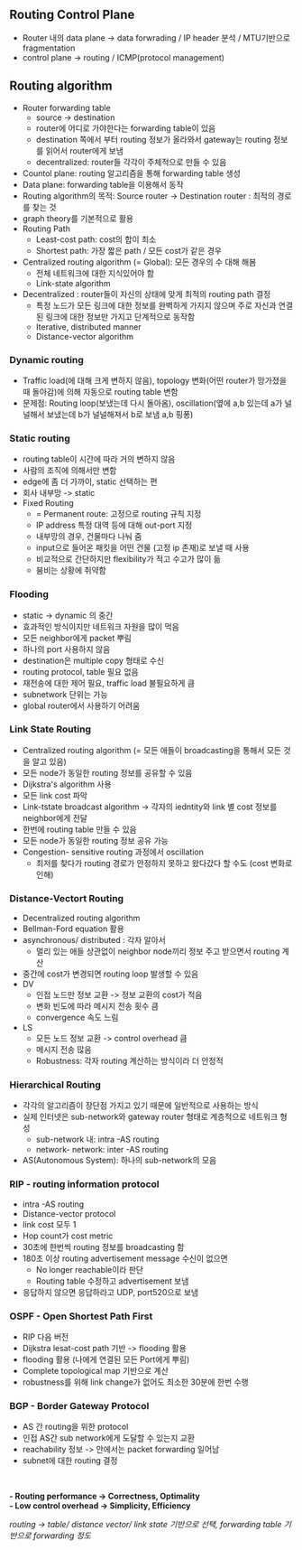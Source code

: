 ## Routing Control Plane
- Router 내의 data plane -> data forwrading / IP header 분석 / MTU기반으로 fragmentation  
- control plane -> routing / ICMP(protocol management)  

## Routing algorithm
- Router forwarding table
  - source -> destination 
  - router에 어디로 가야한다는 forwarding table이 있음  
  - destination 쪽에서 부터 routing 정보가 올라와서 gateway는 routing 정보를 읽어서 router에게 보냄    
  - decentralized: router들 각각이 주체적으로 만들 수 있음  
- Countol plane: routing 알고리즘을 통해 forwarding table 생성
- Data plane: forwarding table을 이용해서 동작
- Routing algorithm의 목적: Source router -> Destination router : 최적의 경로를 찾는 것
- graph theory를 기본적으로 활용
- Routing Path
  - Least-cost path: cost의 합이 최소
  - Shortest path: 가장 짧은 path / 모든 cost가 같은 경우
- Centralized routing algorithm (= Global): 모든 경우의 수 대해 해봄
  - 전체 네트워크에 대한 지식있어야 함
  - Link-state algorithm
- Decentralized : router들이 자신의 상태에 맞게 최적의 routing path 결정
  - 특정 노드가 모든 링크에 대한 정보를 완벽하게 가지지 않으며 주로 자신과 연결된 링크에 대한 정보만 가지고 단계적으로 동작함
  - Iterative, distributed manner
  - Distance-vector algorithm

### Dynamic routing
- Traffic load(에 대해 크게 변하지 않음), topology 변화(어떤 router가 망가졌을 때 돌아감)에 의해 자동으로 routing table 변함
- 문제점: Routing loop(보냈는데 다시 돌아옴), oscillation(옆에 a,b 있는데 a가 널널해서 보냈는데 b가 널널해져서 b로 보냄 a,b 핑퐁)

### Static routing
- routing table이 시간에 따라 거의 변하지 않음
- 사람의 조직에 의해서만 변함
- edge에 좀 더 가까이, static 선택하는 편
- 회사 내부망 -> static
- Fixed Routing
  - = Permanent route: 고정으로 routing 규칙 지정  
  - IP address 특정 대역 등에 대해 out-port 지정
  - 내부망의 경우, 건물마다 나눠 줌 
  - input으로 들어온 패킷을 어떤 건물 (고정 ip 존재)로 보낼 때 사용 
  - 비교적으로 간단하지만 flexibility가 적고 수고가 많이 듦
  - 붐비는 상황에 취약함

### Flooding
- static -> dynamic 의 중간
- 효과적인 방식이지만 네트워크 자원을 많이 먹음
- 모든 neighbor에게 packet 뿌림
- 하나의 port 사용하지 않음
- destination은 multiple copy 형태로 수신
- routing protocol, table 필요 없음
- 재전송에 대한 제어 필요, traffic load 불필요하게 큼 
- subnetwork 단위는 가능
- global router에서 사용하기 어려움

### Link State Routing  
- Centralized routing algorithm (= 모든 애들이 broadcasting을 통해서 모든 것을 알고 있음)
- 모든 node가 동일한 routing 정보를 공유할 수 있음
- Dijkstra's algorithm 사용
- 모든 link cost 파악
- Link-tstate broadcast algorithm -> 각자의 iedntity와 link 별 cost 정보를 neighbor에게 전달
- 한번에 routing table 만들 수 있음
- 모든 node가 동일한 routing 정보 공유 가능
- Congestion- sensitive routing 과정에서 oscillation 
  - 최저를 찾다가 routing 경로가 안정하지 못하고 왔다갔다 할 수도 (cost 변화로 인해)

### Distance-Vectort Routing
- Decentralized routing algorithm
- Bellman-Ford equation 활용
- asynchronous/ distributed : 각자 알아서
  - 멀리 있는 애들 상관없이 neighbor node끼리 정보 주고 받으면서 routing 계산
- 중간에 cost가 변경되면 routing loop 발생할 수 있음 
- DV
  - 인접 노드만 정보 교환 -> 정보 교환의 cost가 적음
  - 변화 빈도에 따라 메시지 전송 횟수 큼
  - convergence 속도 느림
- LS
  - 모든 노드 정보 교환 -> control overhead 큼
  - 메시지 전송 많음
  - Robustness: 각자 routing 계산하는 방식이라 더 안정적

### Hierarchical Routing
- 각각의 알고리즘이 장단점 가지고 있기 때문에 일반적으로 사용하는 방식
- 실제 인터넷은 sub-network와 gateway router 형태로 계층적으로 네트워크 형성
  - sub-network 내: intra -AS routing 
  - network- network: inter -AS routing 
- AS(Autonomous System): 하나의 sub-network의 모음

### RIP - routing information protocol
- intra -AS routing
- Distance-vector protocol
- link cost 모두 1
- Hop count가 cost metric
- 30초에 한번씩 routing 정보를 broadcasting 함
- 180초 이상 routing advertisement message 수신이 없으면 
  - No longer reachable이라 판단
  - Routing table 수정하고 advertisement 보냄 
- 응답하지 않으면 응답하라고 UDP, port520으로 보냄  

### OSPF - Open Shortest Path First
- RIP 다음 버전
- Dijkstra lesat-cost path 기반 -> flooding 활용
- flooding 활용 (나에게 연결된 모든 Port에게 뿌림)
- Complete topological map 기반으로 계산
- robustness를 위해 link change가 없어도 최소한 30분에 한번 수행

### BGP - Border Gateway Protocol
- AS 간 routing을 위한 protocol 
- 인접 AS간 sub network에게 도달할 수 있는지 교환
- reachability 정보 -> 안에서는 packet forwarding 일어남  
- subnet에 대한 routing 결정  

<br>

**- Routing performance -> Correctness, Optimality**    
**- Low control overhead -> Simplicity, Efficiency**

*routing -> table/ distance vector/ link state 기반으로 선택, forwarding table 기반으로 forwarding 정도* 
